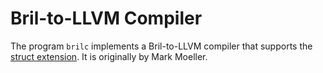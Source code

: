 Bril-to-LLVM Compiler
=====================

The program `brilc` implements a Bril-to-LLVM compiler that supports the [struct
extension][struct].
It is originally by Mark Moeller.

[struct]: https://www.cs.cornell.edu/courses/cs6120/2020fa/blog/brilc/
